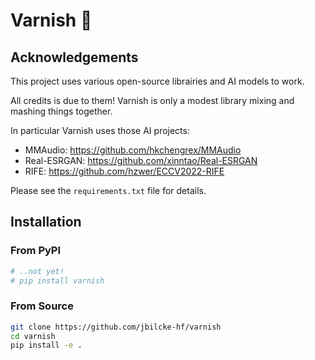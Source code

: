 # Varnish 💅


## Acknowledgements

This project uses various open-source librairies and AI models to work.

All credits is due to them! Varnish is only a modest library mixing and mashing things together.

In particular Varnish uses those AI projects:

- MMAudio: https://github.com/hkchengrex/MMAudio
- Real-ESRGAN: https://github.com/xinntao/Real-ESRGAN
- RIFE: https://github.com/hzwer/ECCV2022-RIFE

Please see the `requirements.txt` file for details.

## Installation

### From PyPI
```bash
# ..not yet!
# pip install varnish
```

### From Source
```bash
git clone https://github.com/jbilcke-hf/varnish
cd varnish
pip install -e .
```